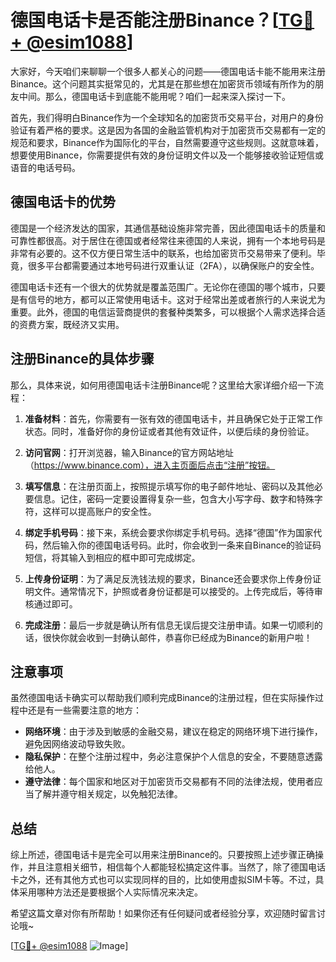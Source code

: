 # 德国电话卡是否能注册Binance？[[TG💪+ @esim1088](https://t.me/s/esim1088)]

大家好，今天咱们来聊聊一个很多人都关心的问题——德国电话卡能不能用来注册Binance。这个问题其实挺常见的，尤其是在那些想在加密货币领域有所作为的朋友中间。那么，德国电话卡到底能不能用呢？咱们一起来深入探讨一下。

首先，我们得明白Binance作为一个全球知名的加密货币交易平台，对用户的身份验证有着严格的要求。这是因为各国的金融监管机构对于加密货币交易都有一定的规范和要求，Binance作为国际化的平台，自然需要遵守这些规则。这就意味着，想要使用Binance，你需要提供有效的身份证明文件以及一个能够接收验证短信或语音的电话号码。

## 德国电话卡的优势

德国是一个经济发达的国家，其通信基础设施非常完善，因此德国电话卡的质量和可靠性都很高。对于居住在德国或者经常往来德国的人来说，拥有一个本地号码是非常有必要的。这不仅方便日常生活中的联系，也给加密货币交易带来了便利。毕竟，很多平台都需要通过本地号码进行双重认证（2FA），以确保账户的安全性。

德国电话卡还有一个很大的优势就是覆盖范围广。无论你在德国的哪个城市，只要是有信号的地方，都可以正常使用电话卡。这对于经常出差或者旅行的人来说尤为重要。此外，德国的电信运营商提供的套餐种类繁多，可以根据个人需求选择合适的资费方案，既经济又实用。

## 注册Binance的具体步骤

那么，具体来说，如何用德国电话卡注册Binance呢？这里给大家详细介绍一下流程：

1. **准备材料**：首先，你需要有一张有效的德国电话卡，并且确保它处于正常工作状态。同时，准备好你的身份证或者其他有效证件，以便后续的身份验证。

2. **访问官网**：打开浏览器，输入Binance的官方网站地址（https://www.binance.com），进入主页面后点击“注册”按钮。

3. **填写信息**：在注册页面上，按照提示填写你的电子邮件地址、密码以及其他必要信息。记住，密码一定要设置得复杂一些，包含大小写字母、数字和特殊字符，这样可以提高账户的安全性。

4. **绑定手机号码**：接下来，系统会要求你绑定手机号码。选择“德国”作为国家代码，然后输入你的德国电话号码。此时，你会收到一条来自Binance的验证码短信，将其输入到相应的框中即可完成绑定。

5. **上传身份证明**：为了满足反洗钱法规的要求，Binance还会要求你上传身份证明文件。通常情况下，护照或者身份证都是可以接受的。上传完成后，等待审核通过即可。

6. **完成注册**：最后一步就是确认所有信息无误后提交注册申请。如果一切顺利的话，很快你就会收到一封确认邮件，恭喜你已经成为Binance的新用户啦！

## 注意事项

虽然德国电话卡确实可以帮助我们顺利完成Binance的注册过程，但在实际操作过程中还是有一些需要注意的地方：

- **网络环境**：由于涉及到敏感的金融交易，建议在稳定的网络环境下进行操作，避免因网络波动导致失败。
- **隐私保护**：在整个注册过程中，务必注意保护个人信息的安全，不要随意透露给他人。
- **遵守法律**：每个国家和地区对于加密货币交易都有不同的法律法规，使用者应当了解并遵守相关规定，以免触犯法律。

## 总结

综上所述，德国电话卡是完全可以用来注册Binance的。只要按照上述步骤正确操作，并且注意相关细节，相信每个人都能轻松搞定这件事。当然了，除了德国电话卡之外，还有其他方式也可以实现同样的目的，比如使用虚拟SIM卡等。不过，具体采用哪种方法还是要根据个人实际情况来决定。

希望这篇文章对你有所帮助！如果你还有任何疑问或者经验分享，欢迎随时留言讨论哦~ 

[[TG💪+ @esim1088](https://t.me/s/esim1088) ![Image](https://i.postimg.cc/4NQfJmqS/Snipaste-2025-05-13-00-14-12.png)]